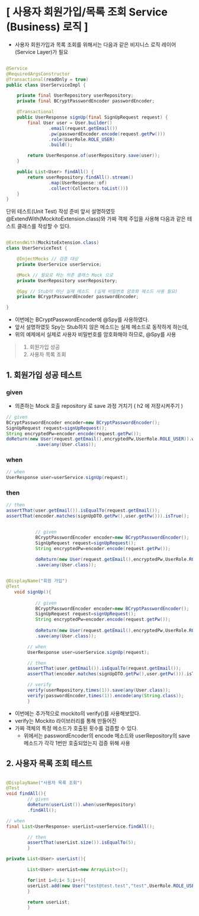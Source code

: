 # [ 사용자 회원가입/목록 조회 Service (Business) 로직 ]

- 사용자 회원가입과 목록 조회를 위해서는 다음과 같은 비지니스 로직 레이어(Service Layer)가 필요

```java

@Service
@RequiredArgsConstructor
@Transactional(readOnly = true)
public class UserServiceImpl {

    private final UserRepository userRepository;
    private final BCryptPasswordEncoder passwordEncoder;

    @Transactional
    public UserResponse signUp(final SignUpRequest request) {
        final User user = User.builder()
                .email(request.getEmail())
                .pw(passwordEncoder.encode(request.getPw()))
                .role(UserRole.ROLE_USER)
                .build();

        return UserResponse.of(userRepository.save(user));
    }

    public List<User> findAll() {
        return userRepository.findAll().stream()
                .map(UserResponse::of)
                .collect(Collectors.toList()))
    }
}
```

단위 테스트(Unit Test) 작성 준비
앞서 설명하였듯 @ExtendWith(MockitoExtension.class)와
가짜 객체 주입을 사용해 다음과 같은 테스트 클래스를 작성할 수 있다.

```java

@ExtendWith(MockitoExtension.class)
class UserServiceTest {

    @InjectMocks // 검증 대상 
    private UserService userService;

    @Mock // 필요로 하는 의존 클래스 Mock 으로 
    private UserRepository userRepository;

    @Spy // Stub이 아닌 실제 메소드  (실제 비밀번호 암호화 메소드 사용 필요) 
    private BCryptPasswordEncoder passwordEncoder;

}

``` 

- 이번에는 BCryptPasswordEncoder에 @Spy를 사용하였다.
- 앞서 설명하였듯 Spy는 Stub하지 않은 메소드는 실제 메소드로 동작하게 하는데,
- 위의 예제에서 실제로 사용자 비밀번호를 암호화해야 하므로, @Spy를 사용

> 1. 회원가입 성공
> 2. 사용자 목록 조회

## 1. 회원가입 성공 테스트
### given
- 의존하는 Mock 호출 repository 로 save 과정 거치기 ( h2 에 저장시켜주기 )
```java 
// given
BCryptPasswordEncoder encoder=new BCryptPasswordEncoder();
SignUpRequest request=signUpRequest();
String encryptedPw=encoder.encode(request.getPw());
doReturn(new User(request.getEmail(),encryptedPw,UserRole.ROLE_USER)).when(userRepository)
           .save(any(User.class));
```
### when
```java
// when
UserResponse user=userService.signUp(request);
```
### then
```java
// then
assertThat(user.getEmail()).isEqualTo(request.getEmail());
assertThat(encoder.matches(signUpDTO.getPw(),user.getPw())).isTrue();
```

```java

           // given
           BCryptPasswordEncoder encoder=new BCryptPasswordEncoder();
           SignUpRequest request=signUpRequest();
           String encryptedPw=encoder.encode(request.getPw());
           
           doReturn(new User(request.getEmail(),encryptedPw,UserRole.ROLE_USER)).when(userRepository)
           .save(any(User.class));
```

```java

@DisplayName("회원 가입")
@Test
   void signUp(){
    
           // given
           BCryptPasswordEncoder encoder=new BCryptPasswordEncoder();
           SignUpRequest request=signUpRequest();
           String encryptedPw=encoder.encode(request.getPw());
           
           doReturn(new User(request.getEmail(),encryptedPw,UserRole.ROLE_USER)).when(userRepository)
           .save(any(User.class));

        // when
        UserResponse user=userService.signUp(request);

        // then
        assertThat(user.getEmail()).isEqualTo(request.getEmail());
        assertThat(encoder.matches(signUpDTO.getPw(),user.getPw())).isTrue();

        // verify
        verify(userRepository,times(1)).save(any(User.class));
        verify(passwordEncoder,times(1)).encode(any(String.class));
        }

```

- 이번에는 추가적으로 mockito의 verify()를 사용해보았다.
- verify는 Mockito 라이브러리를 통해 만들어진
- 가짜 객체의 특정 메소드가 호출된 횟수를 검증할 수 있다.
    - 위에서는 passwordEncoder의 encode 메소드와 userRepository의 save 메소드가 각각 1번만 호출되었는지 검증 위해 사용

## 2. 사용자 목록 조회 테스트

```java

@DisplayName("사용자 목록 조회")
@Test
void findAll(){
        // given
        doReturn(userList()).when(userRepository)
        .findAll();

// when
final List<UserResponse> userList=userService.findAll();

        // then
        assertThat(userList.size()).isEqualTo(5);
        }

private List<User> userList(){

        List<User> userList=new ArrayList<>();

        for(int i=0;i< 5;i++){
        userList.add(new User("test@test.test","test",UserRole.ROLE_USER));
        }

        return userList;
        }

```
 

 

 